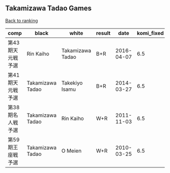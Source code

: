 ## Takamizawa Tadao Games

[Back to ranking](index.md)




| **comp** | **black** | **white** | **result** | **date** | **komi_fixed** | **kifu** | 
| --- | --- | --- | --- | --- | --- | --- |
| 第43期天元戦予選 | Rin Kaiho | Takamizawa Tadao | B+R | 2016-04-07 | 6.5 | [Kifu](https://kifudepot.net/kifucontents.php?id=yWa2%2F%2FgDdDtqiUPl2LkfFw%3D%3D) | 
| 第41期天元戦予選 | Takamizawa Tadao | Takekiyo Isamu | B+R | 2014-03-27 | 6.5 | [Kifu](https://kifudepot.net/kifucontents.php?id=cKq8RGN%2FYByxrXODn%2F2qOA%3D%3D) | 
| 第38期名人戦予選 | Takamizawa Tadao | Rin Kaiho | W+R | 2011-11-03 | 6.5 | [Kifu](https://kifudepot.net/kifucontents.php?id=88G9h3nNz%2Fei7jwOEBpRrA%3D%3D) | 
| 第59期王座戦予選 | Takamizawa Tadao | O Meien | W+R | 2010-03-25 | 6.5 | [Kifu](https://kifudepot.net/kifucontents.php?id=9Yl7n5zVfZm%2ByUFE5GYp%2FA%3D%3D) |




